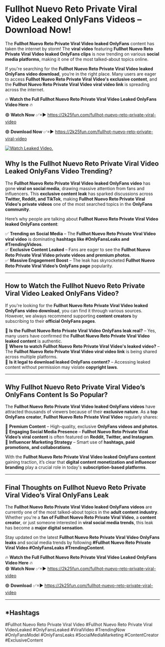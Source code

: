 # Fullhot Nuevo Reto Private Viral Video Leaked OnlyFans Videos – Download Now!

The **Fullhot Nuevo Reto Private Viral Video leaked OnlyFans** content has taken the internet by storm! The **viral video** featuring **Fullhot Nuevo Reto Private Viral Video leaked OnlyFans clips** is now trending on various **social media platforms**, making it one of the most talked-about topics online.  

If you're searching for the **Fullhot Nuevo Reto Private Viral Video leaked OnlyFans video download**, you’re in the right place. Many users are eager to access **Fullhot Nuevo Reto Private Viral Video's exclusive content**, and the **Fullhot Nuevo Reto Private Viral Video viral video link** is spreading across the internet.  

🔥 **Watch the Full Fullhot Nuevo Reto Private Viral Video Leaked OnlyFans Video Here** 🔥  

🟢 **Watch Now** ✅=► https://2k25fun.com/fullhot-nuevo-reto-private-viral-video

🟢 **Download Now** ✅=► https://2k25fun.com/fullhot-nuevo-reto-private-viral-video

[![Watch Leaked Video.](https://miro.medium.com/v2/resize:fit:828/format:webp/1*cilzJN44JGOrTw9NJCrNHA.gif "Watch Leaked Video")](https://2k25fun.com/fullhot-nuevo-reto-private-viral-video)

## **Why Is the Fullhot Nuevo Reto Private Viral Video Leaked OnlyFans Video Trending?**  

The **Fullhot Nuevo Reto Private Viral Video leaked OnlyFans video** has gone **viral on social media**, drawing massive attention from fans and influencers. This **exclusive content leak** has sparked discussions across **Twitter, Reddit, and TikTok**, making **Fullhot Nuevo Reto Private Viral Video's private videos** one of the most searched topics in the **OnlyFans community**.  

Here’s why people are talking about **Fullhot Nuevo Reto Private Viral Video leaked OnlyFans content**:  

✅ **Trending on Social Media** – The **Fullhot Nuevo Reto Private Viral Video viral video** is dominating **hashtags like #OnlyFansLeaks and #TrendingVideos**.  
✅ **Exclusive Content Leaked** – Fans are eager to see the **Fullhot Nuevo Reto Private Viral Video private videos and premium photos**.  
✅ **Massive Engagement Boost** – The leak has skyrocketed **Fullhot Nuevo Reto Private Viral Video’s OnlyFans page** popularity.  

---

## **How to Watch the Fullhot Nuevo Reto Private Viral Video Leaked OnlyFans Video?**  

If you're looking for the **Fullhot Nuevo Reto Private Viral Video leaked OnlyFans video download**, you can find it through various sources. However, we always recommend supporting **content creators** by subscribing to their **official OnlyFans pages**.  

🔹 **Is the Fullhot Nuevo Reto Private Viral Video OnlyFans leak real?** – Yes, many users have confirmed the **Fullhot Nuevo Reto Private Viral Video leaked content** is authentic.  
🔹 **Where to watch Fullhot Nuevo Reto Private Viral Video's leaked video?** – The **Fullhot Nuevo Reto Private Viral Video viral video link** is being shared across multiple platforms.  
🔹 **Is it legal to download leaked OnlyFans content?** – Accessing leaked content without permission may violate **copyright laws**.  

---

## **Why Fullhot Nuevo Reto Private Viral Video’s OnlyFans Content Is So Popular?**  

The **Fullhot Nuevo Reto Private Viral Video leaked OnlyFans videos** have attracted thousands of viewers because of their **exclusive nature**. As a **top OnlyFans creator**, **Fullhot Nuevo Reto Private Viral Video** regularly shares:  

📌 **Premium Content** – High-quality, exclusive **OnlyFans videos and photos**.  
📌 **Engaging Social Media Presence** – **Fullhot Nuevo Reto Private Viral Video’s viral content** is often featured on **Reddit, Twitter, and Instagram**.  
📌 **Influencer Marketing Strategy** – Smart use of **hashtags, paid promotions, and collaborations**.  

With the **Fullhot Nuevo Reto Private Viral Video leaked OnlyFans content** gaining traction, it’s clear that **digital content monetization and influencer branding** play a crucial role in today's **subscription-based platforms**.  

---

## **Final Thoughts on Fullhot Nuevo Reto Private Viral Video’s Viral OnlyFans Leak**  

The **Fullhot Nuevo Reto Private Viral Video leaked OnlyFans videos** are currently one of the most talked-about topics in the **adult content industry**. Whether you're a **fan of Fullhot Nuevo Reto Private Viral Video**, a **content creator**, or just someone interested in **viral social media trends**, this leak has become a **major digital sensation**.  

Stay updated on the latest **Fullhot Nuevo Reto Private Viral Video OnlyFans leaks** and social media trends by following **#Fullhot Nuevo Reto Private Viral Video #OnlyFansLeaks #TrendingContent**.  

🔥 **Watch the Full Fullhot Nuevo Reto Private Viral Video Leaked OnlyFans Video Here** 🔥  
🟢 **Watch Now** ✅=► https://2k25fun.com/fullhot-nuevo-reto-private-viral-video

🟢 **Download** ✅=► https://2k25fun.com/fullhot-nuevo-reto-private-viral-video

---

## *Hashtags
#Fullhot Nuevo Reto Private Viral Video #Fullhot Nuevo Reto Private Viral VideoLeaked #OnlyFansLeaked #ViralVideo #TrendingNow #OnlyFansModel #OnlyFansLeaks #SocialMediaMarketing #ContentCreator #ExclusiveContent  